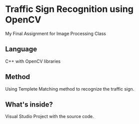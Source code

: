 # Traffic Sign Recognition using OpenCV
My Final Assignment for Image Processing Class

## Language
C++ with OpenCV libraries

## Method
Using Templete Matching method to recognize the traffic sign.

## What's inside?
Visual Studio Project with the source code.
